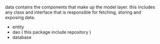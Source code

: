 data contains the components that make up the model layer. 
this includes any class and interface that is responsible for fetching, storing and exposing data.

- entity
- dao ( this package include repository )
- database

